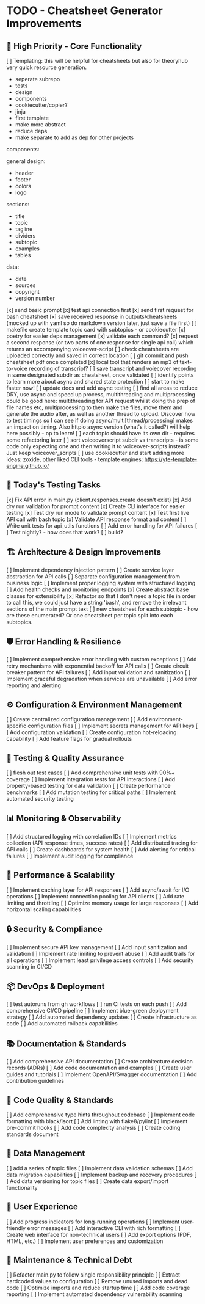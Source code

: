 # TODO - Cheatsheet Generator Improvements

## 🚀 High Priority - Core Functionality
[ ] Templating: this will be helpful for cheatsheets but also for theoryhub very quick resource generation.

- seperate subrepo
- tests
- design
- components
- cookiecutter/copier?
- jinja
- first template
- make more abstract
- reduce deps
- make separate to add as dep for other projects


components:

general design:
- header
- footer
- colors
- logo

sections:
- title
- topic
- tagline
- dividers
- subtopic
- examples
- tables

data:
- date
- sources
- copyright
- version number




[x] send basic prompt
[x] test api connection first
[x] send first request for bash cheatsheet
[x] save received response in outputs/cheatsheets (mocked up with yaml so do markdown version later, just save a file first)
[ ] makefile create template topic card with subtopics - or cookiecutter
[x] poetry for easier deps management
[x] validate each command?
[x] request a second response (or two parts of one response for single api call) which returns an accompanying voiceover-script
[ ] check cheatsheets are uploaded correctly and saved in correct location 
[ ] git commit and push cheatsheet pdf once completed
[x] local tool that renders an mp3 of text-to-voice recording of transcript?
[ ] save transcript and voiecover recording in same designated subdir as cheatsheet, once validated
[ ] identify points to learn more about async and shared state protection
[ ] start to make faster now!
[ ] update docs and add async testing
[ ] find all areas to reduce DRY, use async and speed up process, multithreading and multiprocessing could be good here: multithreading for API request whilst doing the prep of file names etc, multiprocessing to then make the files, move them and generate the audio after, as well as another thread to upload. Discover how to test timings so I can see if doing async/multi[thread/processing] makes an impact on timing. Also httpio async version (what's it called?) will help here possibly - op to learn!
[ ] each topic should have its own dir - requires some refactoring later
[ ] sort voiceoverscript subdir vs transcripts - is some code only expecting one and then writing it to voiceover-scripts instead? Just keep voiceover_scripts
[ ] use cookiecutter and start adding more ideas: zoxide, other liked CLI tools
    - template engines: https://yte-template-engine.github.io/

## 🧪 Today's Testing Tasks
[x] Fix API error in main.py (client.responses.create doesn't exist)
[x] Add dry run validation for prompt content
[x] Create CLI interface for easier testing
[x] Test dry run mode to validate prompt content
[x] Test first live API call with bash topic
[x] Validate API response format and content
[ ] Write unit tests for api_utils functions
[ ] Add error handling for API failures
[ ] Test nightly? - how does that work?
[ ] build?

## 🏗️ Architecture & Design Improvements
[ ] Implement dependency injection pattern
[ ] Create service layer abstraction for API calls
[ ] Separate configuration management from business logic
[ ] Implement proper logging system with structured logging
[ ] Add health checks and monitoring endpoints
[x] Create abstract base classes for extensibility
[x] Refactor so that I don't need a topic file in order to call this, we could just have a string 'bash', and remove the irrelevant sections of the main prompt text
[ ] new cheatsheet for each subtopic - how are these enumerated? Or one cheatsheet per topic split into each subtopics.


## 🛡️ Error Handling & Resilience
[ ] Implement comprehensive error handling with custom exceptions
[ ] Add retry mechanisms with exponential backoff for API calls
[ ] Create circuit breaker pattern for API failures
[ ] Add input validation and sanitization
[ ] Implement graceful degradation when services are unavailable
[ ] Add error reporting and alerting

## ⚙️ Configuration & Environment Management
[ ] Create centralized configuration management
[ ] Add environment-specific configuration files
[ ] Implement secrets management for API keys
[ ] Add configuration validation
[ ] Create configuration hot-reloading capability
[ ] Add feature flags for gradual rollouts

## 🧪 Testing & Quality Assurance
[ ] flesh out test cases
[ ] Add comprehensive unit tests with 90%+ coverage
[ ] Implement integration tests for API interactions
[ ] Add property-based testing for data validation
[ ] Create performance benchmarks
[ ] Add mutation testing for critical paths
[ ] Implement automated security testing

## 📊 Monitoring & Observability
[ ] Add structured logging with correlation IDs
[ ] Implement metrics collection (API response times, success rates)
[ ] Add distributed tracing for API calls
[ ] Create dashboards for system health
[ ] Add alerting for critical failures
[ ] Implement audit logging for compliance

## 🚀 Performance & Scalability
[ ] Implement caching layer for API responses
[ ] Add async/await for I/O operations
[ ] Implement connection pooling for API clients
[ ] Add rate limiting and throttling
[ ] Optimize memory usage for large responses
[ ] Add horizontal scaling capabilities

## 🔒 Security & Compliance
[ ] Implement secure API key management
[ ] Add input sanitization and validation
[ ] Implement rate limiting to prevent abuse
[ ] Add audit trails for all operations
[ ] Implement least privilege access controls
[ ] Add security scanning in CI/CD

## 📦 DevOps & Deployment
[ ] test autoruns from gh workflows
[ ] run CI tests on each push
[ ] Add comprehensive CI/CD pipeline
[ ] Implement blue-green deployment strategy
[ ] Add automated dependency updates
[ ] Create infrastructure as code
[ ] Add automated rollback capabilities

## 📚 Documentation & Standards
[ ] Add comprehensive API documentation
[ ] Create architecture decision records (ADRs)
[ ] Add code documentation and examples
[ ] Create user guides and tutorials
[ ] Implement OpenAPI/Swagger documentation
[ ] Add contribution guidelines

## 🎯 Code Quality & Standards
[ ] Add comprehensive type hints throughout codebase
[ ] Implement code formatting with black/isort
[ ] Add linting with flake8/pylint
[ ] Implement pre-commit hooks
[ ] Add code complexity analysis
[ ] Create coding standards document

## 🔄 Data Management
[ ] add a series of topic files 
[ ] Implement data validation schemas
[ ] Add data migration capabilities
[ ] Implement backup and recovery procedures
[ ] Add data versioning for topic files
[ ] Create data export/import functionality

## 🎨 User Experience
[ ] Add progress indicators for long-running operations
[ ] Implement user-friendly error messages
[ ] Add interactive CLI with rich formatting
[ ] Create web interface for non-technical users
[ ] Add export options (PDF, HTML, etc.)
[ ] Implement user preferences and customization

## 🔧 Maintenance & Technical Debt
[ ] Refactor main.py to follow single responsibility principle
[ ] Extract hardcoded values to configuration
[ ] Remove unused imports and dead code
[ ] Optimize imports and reduce startup time
[ ] Add code coverage reporting
[ ] Implement automated dependency vulnerability scanning


